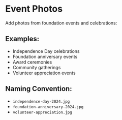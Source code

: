 # Event Photos

Add photos from foundation events and celebrations:

## Examples:
- Independence Day celebrations
- Foundation anniversary events
- Award ceremonies
- Community gatherings
- Volunteer appreciation events

## Naming Convention:
- `independence-day-2024.jpg`
- `foundation-anniversary-2024.jpg`
- `volunteer-appreciation.jpg`
